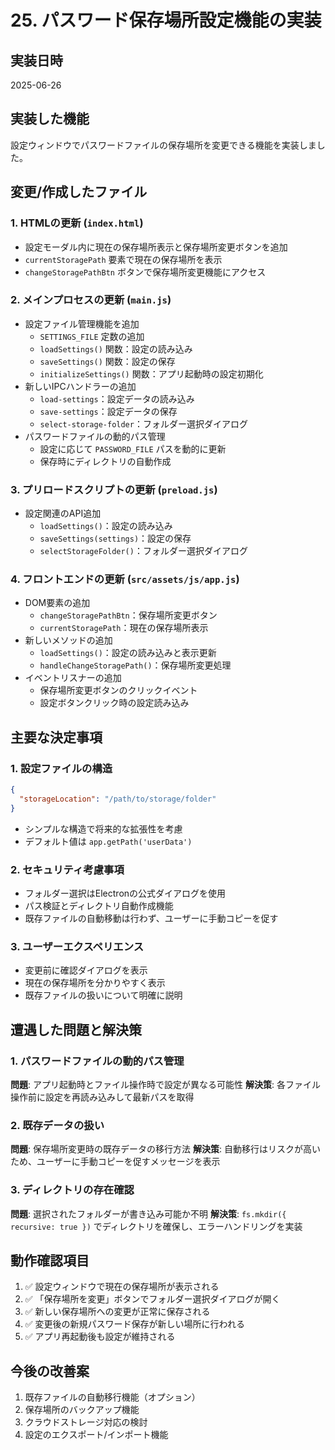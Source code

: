 # 25. パスワード保存場所設定機能の実装

## 実装日時
2025-06-26

## 実装した機能
設定ウィンドウでパスワードファイルの保存場所を変更できる機能を実装しました。

## 変更/作成したファイル

### 1. HTMLの更新 (`index.html`)
- 設定モーダル内に現在の保存場所表示と保存場所変更ボタンを追加
- `currentStoragePath` 要素で現在の保存場所を表示
- `changeStoragePathBtn` ボタンで保存場所変更機能にアクセス

### 2. メインプロセスの更新 (`main.js`)
- 設定ファイル管理機能を追加
  - `SETTINGS_FILE` 定数の追加
  - `loadSettings()` 関数：設定の読み込み
  - `saveSettings()` 関数：設定の保存
  - `initializeSettings()` 関数：アプリ起動時の設定初期化
- 新しいIPCハンドラーの追加
  - `load-settings`：設定データの読み込み
  - `save-settings`：設定データの保存
  - `select-storage-folder`：フォルダー選択ダイアログ
- パスワードファイルの動的パス管理
  - 設定に応じて `PASSWORD_FILE` パスを動的に更新
  - 保存時にディレクトリの自動作成

### 3. プリロードスクリプトの更新 (`preload.js`)
- 設定関連のAPI追加
  - `loadSettings()`：設定の読み込み
  - `saveSettings(settings)`：設定の保存
  - `selectStorageFolder()`：フォルダー選択ダイアログ

### 4. フロントエンドの更新 (`src/assets/js/app.js`)
- DOM要素の追加
  - `changeStoragePathBtn`：保存場所変更ボタン
  - `currentStoragePath`：現在の保存場所表示
- 新しいメソッドの追加
  - `loadSettings()`：設定の読み込みと表示更新
  - `handleChangeStoragePath()`：保存場所変更処理
- イベントリスナーの追加
  - 保存場所変更ボタンのクリックイベント
  - 設定ボタンクリック時の設定読み込み

## 主要な決定事項

### 1. 設定ファイルの構造
```json
{
  "storageLocation": "/path/to/storage/folder"
}
```
- シンプルな構造で将来的な拡張性を考慮
- デフォルト値は `app.getPath('userData')`

### 2. セキュリティ考慮事項
- フォルダー選択はElectronの公式ダイアログを使用
- パス検証とディレクトリ自動作成機能
- 既存ファイルの自動移動は行わず、ユーザーに手動コピーを促す

### 3. ユーザーエクスペリエンス
- 変更前に確認ダイアログを表示
- 現在の保存場所を分かりやすく表示
- 既存ファイルの扱いについて明確に説明

## 遭遇した問題と解決策

### 1. パスワードファイルの動的パス管理
**問題**: アプリ起動時とファイル操作時で設定が異なる可能性
**解決策**: 各ファイル操作前に設定を再読み込みして最新パスを取得

### 2. 既存データの扱い
**問題**: 保存場所変更時の既存データの移行方法
**解決策**: 自動移行はリスクが高いため、ユーザーに手動コピーを促すメッセージを表示

### 3. ディレクトリの存在確認
**問題**: 選択されたフォルダーが書き込み可能か不明
**解決策**: `fs.mkdir({ recursive: true })` でディレクトリを確保し、エラーハンドリングを実装

## 動作確認項目

1. ✅ 設定ウィンドウで現在の保存場所が表示される
2. ✅ 「保存場所を変更」ボタンでフォルダー選択ダイアログが開く
3. ✅ 新しい保存場所への変更が正常に保存される
4. ✅ 変更後の新規パスワード保存が新しい場所に行われる
5. ✅ アプリ再起動後も設定が維持される

## 今後の改善案

1. 既存ファイルの自動移行機能（オプション）
2. 保存場所のバックアップ機能
3. クラウドストレージ対応の検討
4. 設定のエクスポート/インポート機能